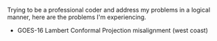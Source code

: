 Trying to be a professional coder and address my problems in a logical manner, here are the problems I'm experiencing.

* GOES-16 Lambert Conformal Projection misalignment (west coast)

<p align="center">
  <img https://github.com/MethaneRain/Weather-Jupyter-Notebooks/blob/master/GOES%20Satellite%20Maps/Issues/RESIZE_GOES_Misalignment.png>

</p>
